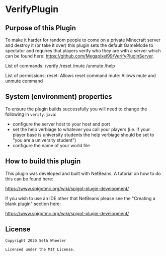 # VerifyPlugin

## Purpose of this Plugin

To make it harder for random people to come on a private Minecraft server
and destroy it (or take it over) this plugin sets the default GameMode to
spectator and requires that players verify who they are with a server which
can be found here: https://github.com/Megapixel99/VerifyPluginServer.

List of commands:
/verify
/reset
/mute
/unmute
/help

List of permissions:
reset: Allows reset command
mute: Allows mute and unmute command

## System (environment) properties

To ensure the plugin builds successfully you will need to change the following in `verify.java`:
* configure the server host to your host and port
* set the help verbiage to whatever you call your players
(i.e. if your player base is university students the help verbiage should be
  set to "you are a university student")
* configure the name of your world file

## How to build this plugin

This plugin was developed and built with NetBeans. A tutorial on how to do
this can be found here:

https://www.spigotmc.org/wiki/spigot-plugin-development/

If you wish to use an IDE other that NetBeans please see the
"Creating a blank plugin" section here:

https://www.spigotmc.org/wiki/spigot-plugin-development/

## License
```
Copyright 2020 Seth Wheeler

Licensed under the MIT License.
```
